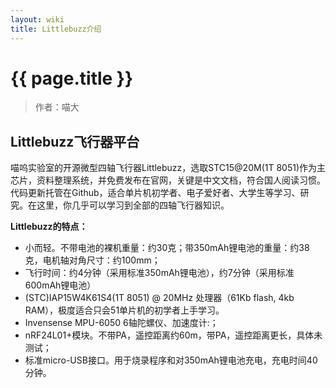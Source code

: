 ```yaml
---
layout: wiki
title: Littlebuzz介绍
---
```


# {{ page.title }}

> 作者：喵大

## Littlebuzz飞行器平台

喵呜实验室的开源微型四轴飞行器Littlebuzz，选取STC15@20M(1T 8051)作为主芯片，资料整理系统，并免费发布在官网，关键是中文文档，符合国人阅读习惯。代码更新托管在Github，适合单片机初学者、电子爱好者、大学生等学习、研究。在这里，你几乎可以学习到全部的四轴飞行器知识。

**Littlebuzz的特点：**

* 小而轻。不带电池的裸机重量：约30克；带350mAh锂电池的重量：约38克，电机轴对角尺寸：约100mm；
* 飞行时间：约4分钟（采用标准350mAh锂电池），约7分钟（采用标准600mAh锂电池）
* (STC)IAP15W4K61S4(1T 8051) @ 20MHz 处理器（61Kb flash, 4kb RAM），极度适合只会51单片机的初学者上手学习。
* Invensense MPU-6050 6轴陀螺仪、加速度计:；
* nRF24L01+模块。不带PA，遥控距离约60m，带PA，遥控距离更长，具体未测试；
* 标准micro-USB接口。用于烧录程序和对350mAh锂电池充电，充电时间40分钟。
